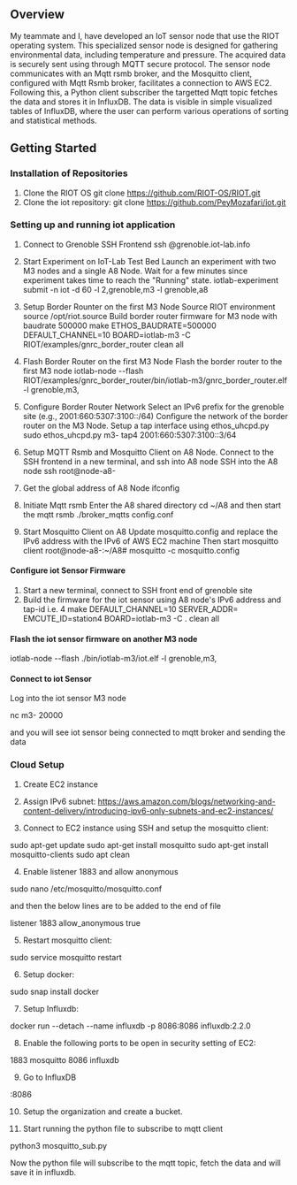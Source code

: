 ##  Overview
 
My teammate and I, have developed an IoT sensor node that use the RIOT operating system. This specialized sensor node is designed for gathering environmental data, including temperature and pressure. 
The acquired data is securely sent using through MQTT secure protocol. The sensor node communicates with an Mqtt rsmb broker, and the Mosquitto client, configured with Mqtt Rsmb broker, facilitates a connection to AWS EC2. Following this, a Python client subscriber the targetted Mqtt topic fetches the data and stores it in InfluxDB.
The data is visible in simple visualized tables of InfluxDB, where the user can perform various operations of sorting and statistical methods.


##  Getting Started

###  Installation of Repositories

1. Clone the RIOT OS
git clone https://github.com/RIOT-OS/RIOT.git
2. Clone the iot repository:
git clone https://github.com/PeyMozafari/iot.git

###  Setting up and running iot application

1. Connect to Grenoble SSH Frontend
ssh <login>@grenoble.iot-lab.info

2. Start Experiment on IoT-Lab Test Bed
Launch an experiment with two M3 nodes and a single A8 Node.
Wait for a few minutes since experiment takes time to reach the "Running" state.
iotlab-experiment submit -n iot -d 60 -l 2,grenoble,m3 -l grenoble,a8

3. Setup Border Rounter on the first M3 Node
Source RIOT environment
source /opt/riot.source
Build border router firmware for M3 node with baudrate 500000
make ETHOS_BAUDRATE=500000 DEFAULT_CHANNEL=10 BOARD=iotlab-m3 -C RIOT/examples/gnrc_border_router clean all

4. Flash Border Router on the first M3 Node
Flash the border router to the first M3 node
iotlab-node --flash RIOT/examples/gnrc_border_router/bin/iotlab-m3/gnrc_border_router.elf -l grenoble,m3,<node-id>

5. Configure Border Router Network
Select an IPv6 prefix for the grenoble site (e.g., 2001:660:5307:3100::/64)
Configure the network of the border router on the M3 Node.
Setup a tap interface using ethos_uhcpd.py
sudo ethos_uhcpd.py m3-<node-id> tap4 2001:660:5307:3100::3/64

6. Setup MQTT Rsmb and Mosquitto Client on A8 Node. 
Connect to the SSH frontend in a new terminal, and ssh into A8 node
SSH into the A8 node
ssh root@node-a8-<node-id>

7. Get the global address of A8 Node
ifconfig

8. Initiate Mqtt rsmb
Enter the A8 shared directory
cd ~/A8
and then start the mqtt rsmb
./broker_mqtts config.conf

9. Start Mosquitto Client on A8
Update mosquitto.config and replace the IPv6 address with the IPv6 of AWS EC2 machine
Then start mosquitto client
root@node-a8-<node-id>:~/A8# mosquitto -c mosquitto.config

#### Configure iot Sensor Firmware

1. Start a new terminal, connect to SSH front end of grenoble site
2. Build the firmware for the iot sensor using A8 node's IPv6 address and tap-id i.e. 4
make DEFAULT_CHANNEL=10 SERVER_ADDR=<IPv6 address> EMCUTE_ID=station4 BOARD=iotlab-m3 -C . clean all

#### Flash the iot sensor firmware on another M3 node

iotlab-node --flash ./bin/iotlab-m3/iot.elf -l grenoble,m3,<node-id>

#### Connect to iot Sensor

Log into the iot sensor M3 node

nc m3-<node-id> 20000

and you will see iot sensor being connected to mqtt broker and sending the data

###  Cloud Setup

1. Create EC2 instance 

2. Assign IPv6 subnet: 
https://aws.amazon.com/blogs/networking-and-content-delivery/introducing-ipv6-only-subnets-and-ec2-instances/

3. Connect to EC2 instance using SSH and setup the mosquitto client:

sudo apt-get update
sudo apt-get install mosquitto
sudo apt-get install mosquitto-clients
sudo apt clean

4. Enable listener 1883 and allow anonymous

sudo nano /etc/mosquitto/mosquitto.conf

and then the below lines are to be added to the end of file

listener 1883
allow_anonymous true

5. Restart mosquitto client:

sudo service mosquitto restart

6. Setup docker:

sudo snap install docker

7. Setup Influxdb:

docker run --detach --name influxdb -p 8086:8086 influxdb:2.2.0

8. Enable the following ports to be open in security setting of EC2:

1883 mosquitto
8086 influxdb

9. Go to InfluxDB

<EC2-public-IPv4 Address>:8086

10. Setup the organization and create a bucket.

11. Start running the python file to subscribe to mqtt client

python3 mosquitto_sub.py

Now the python file will subscribe to the mqtt topic, fetch the data and will save it in influxdb.

